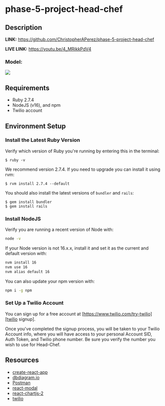 # phase-5-project-head-chef

## Description


**LINK:** https://github.com/ChristopherAPerez/phase-5-project-head-chef

**LIVE LINK:** https://youtu.be/4_MRikkPdV4

### Model:

![](client/src/images/project_model.jpeg)

## Requirements

- Ruby 2.7.4
- NodeJS (v16), and npm
- Twilio account

## Environment Setup

### Install the Latest Ruby Version

Verify which version of Ruby you're running by entering this in the terminal:

```console
$ ruby -v
```

We recommend version 2.7.4. If you need to upgrade you can install it using rvm:

```console
$ rvm install 2.7.4 --default
```

You should also install the latest versions of `bundler` and `rails`:

```console
$ gem install bundler
$ gem install rails
```

### Install NodeJS

Verify you are running a recent version of Node with:

```sh
node -v
```

If your Node version is not 16.x.x, install it and set it as the current and
default version with:

```sh
nvm install 16
nvm use 16
nvm alias default 16
```

You can also update your npm version with:

```sh
npm i -g npm
```

### Set Up a Twilio Account

You can sign up for a free account at [https://www.twilio.com/try-twilio][twilio signup].

[twilio signup]: https://www.twilio.com/try-twilio

Once you've completed the signup process, you will be taken to your Twilio Account info, where you will have access to your personal Account SID, Auth Token, and Twilio phone number. Be sure you verify the number you wish to use for Head-Chef.

## Resources

- [create-react-app][]
- [dbdiagram.io][]
- [Postman][postman download]
- [react-modal][]
- [react-chartjs-2][]
- [twilio][]

[create-react-app]: https://create-react-app.dev/docs/getting-started
[create repo]: https://docs.github.com/en/get-started/quickstart/create-a-repo
[dbdiagram.io]: https://dbdiagram.io/
[postman download]: https://www.postman.com/downloads/
[react-modal]: https://www.npmjs.com/package/react-modal
[react-chartjs-2]: https://react-chartjs-2.js.org/
[twilio]: https://www.twilio.com/try-twilio